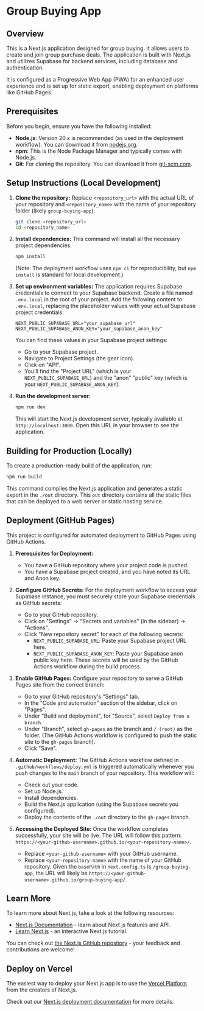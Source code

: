 # Group Buying App

## Overview

This is a Next.js application designed for group buying. It allows users to create and join group purchase deals. The application is built with Next.js and utilizes Supabase for backend services, including database and authentication.

It is configured as a Progressive Web App (PWA) for an enhanced user experience and is set up for static export, enabling deployment on platforms like GitHub Pages.

## Prerequisites

Before you begin, ensure you have the following installed:

-   **Node.js**: Version 20.x is recommended (as used in the deployment workflow). You can download it from [nodejs.org](https://nodejs.org/).
-   **npm**: This is the Node Package Manager and typically comes with Node.js.
-   **Git**: For cloning the repository. You can download it from [git-scm.com](https://git-scm.com/).

## Setup Instructions (Local Development)

1.  **Clone the repository:**
    Replace `<repository_url>` with the actual URL of your repository and `<repository_name>` with the name of your repository folder (likely `group-buying-app`).
    ```bash
    git clone <repository_url>
    cd <repository_name>
    ```

2.  **Install dependencies:**
    This command will install all the necessary project dependencies.
    ```bash
    npm install
    ```
    (Note: The deployment workflow uses `npm ci` for reproducibility, but `npm install` is standard for local development.)

3.  **Set up environment variables:**
    The application requires Supabase credentials to connect to your Supabase backend.
    Create a file named `.env.local` in the root of your project.
    Add the following content to `.env.local`, replacing the placeholder values with your actual Supabase project credentials:
    ```
    NEXT_PUBLIC_SUPABASE_URL="your_supabase_url"
    NEXT_PUBLIC_SUPABASE_ANON_KEY="your_supabase_anon_key"
    ```
    You can find these values in your Supabase project settings:
    - Go to your Supabase project.
    - Navigate to Project Settings (the gear icon).
    - Click on "API".
    - You'll find the "Project URL" (which is your `NEXT_PUBLIC_SUPABASE_URL`) and the "anon" "public" key (which is your `NEXT_PUBLIC_SUPABASE_ANON_KEY`).

4.  **Run the development server:**
    ```bash
    npm run dev
    ```
    This will start the Next.js development server, typically available at `http://localhost:3000`. Open this URL in your browser to see the application.

## Building for Production (Locally)

To create a production-ready build of the application, run:
```bash
npm run build
```
This command compiles the Next.js application and generates a static export in the `./out` directory. This `out` directory contains all the static files that can be deployed to a web server or static hosting service.

## Deployment (GitHub Pages)

This project is configured for automated deployment to GitHub Pages using GitHub Actions.

1.  **Prerequisites for Deployment:**
    -   You have a GitHub repository where your project code is pushed.
    -   You have a Supabase project created, and you have noted its URL and Anon key.

2.  **Configure GitHub Secrets:**
    For the deployment workflow to access your Supabase instance, you must securely store your Supabase credentials as GitHub secrets:
    -   Go to your GitHub repository.
    -   Click on "Settings" -> "Secrets and variables" (in the sidebar) -> "Actions".
    -   Click "New repository secret" for each of the following secrets:
        -   `NEXT_PUBLIC_SUPABASE_URL`: Paste your Supabase project URL here.
        -   `NEXT_PUBLIC_SUPABASE_ANON_KEY`: Paste your Supabase anon public key here.
    These secrets will be used by the GitHub Actions workflow during the build process.

3.  **Enable GitHub Pages:**
    Configure your repository to serve a GitHub Pages site from the correct branch:
    -   Go to your GitHub repository's "Settings" tab.
    -   In the "Code and automation" section of the sidebar, click on "Pages".
    -   Under "Build and deployment", for "Source", select `Deploy from a branch`.
    -   Under "Branch", select `gh-pages` as the branch and `/ (root)` as the folder. (The GitHub Actions workflow is configured to push the static site to the `gh-pages` branch).
    -   Click "Save".

4.  **Automatic Deployment:**
    The GitHub Actions workflow defined in `.github/workflows/deploy.yml` is triggered automatically whenever you push changes to the `main` branch of your repository.
    This workflow will:
    -   Check out your code.
    -   Set up Node.js.
    -   Install dependencies.
    -   Build the Next.js application (using the Supabase secrets you configured).
    -   Deploy the contents of the `./out` directory to the `gh-pages` branch.

5.  **Accessing the Deployed Site:**
    Once the workflow completes successfully, your site will be live.
    The URL will follow this pattern: `https://<your-github-username>.github.io/<your-repository-name>/`.
    -   Replace `<your-github-username>` with your GitHub username.
    -   Replace `<your-repository-name>` with the name of your GitHub repository. Given the `basePath` in `next.config.ts` is `/group-buying-app`, the URL will likely be `https://<your-github-username>.github.io/group-buying-app/`.

## Learn More

To learn more about Next.js, take a look at the following resources:

- [Next.js Documentation](https://nextjs.org/docs) - learn about Next.js features and API.
- [Learn Next.js](https://nextjs.org/learn) - an interactive Next.js tutorial.

You can check out [the Next.js GitHub repository](https://github.com/vercel/next.js) - your feedback and contributions are welcome!

## Deploy on Vercel

The easiest way to deploy your Next.js app is to use the [Vercel Platform](https://vercel.com/new?utm_medium=default-template&filter=next.js&utm_source=create-next-app&utm_campaign=create-next-app-readme) from the creators of Next.js.

Check out our [Next.js deployment documentation](https://nextjs.org/docs/app/building-your-application/deploying) for more details.
